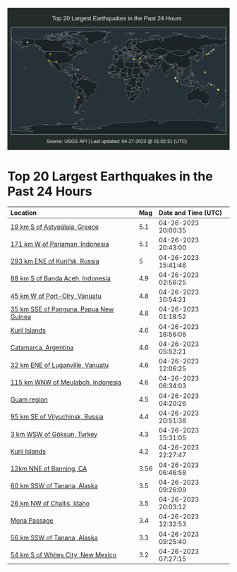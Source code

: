 ![Map](./map.png)

# Top 20 Largest Earthquakes in the Past 24 Hours

| Location | Mag | Date and Time (UTC) |
|:---|:---|:---|
| [19 km S of Astypálaia, Greece](https://earthquake.usgs.gov/earthquakes/eventpage/us7000jw42) | 5.1 | 04-26-2023 20:00:35 |
| [171 km W of Pariaman, Indonesia](https://earthquake.usgs.gov/earthquakes/eventpage/us7000jw4k) | 5.1 | 04-26-2023 20:43:00 |
| [293 km ENE of Kuril’sk, Russia](https://earthquake.usgs.gov/earthquakes/eventpage/us7000jw1k) | 5 | 04-26-2023 15:41:46 |
| [88 km S of Banda Aceh, Indonesia](https://earthquake.usgs.gov/earthquakes/eventpage/us7000jvxv) | 4.9 | 04-26-2023 02:56:25 |
| [45 km W of Port-Olry, Vanuatu](https://earthquake.usgs.gov/earthquakes/eventpage/us7000jw06) | 4.8 | 04-26-2023 10:54:21 |
| [35 km SSE of Panguna, Papua New Guinea](https://earthquake.usgs.gov/earthquakes/eventpage/us7000jvxc) | 4.8 | 04-26-2023 01:18:52 |
| [Kuril Islands](https://earthquake.usgs.gov/earthquakes/eventpage/us7000jw3n) | 4.6 | 04-26-2023 18:56:06 |
| [Catamarca, Argentina](https://earthquake.usgs.gov/earthquakes/eventpage/us7000jvye) | 4.6 | 04-26-2023 05:52:21 |
| [32 km ENE of Luganville, Vanuatu](https://earthquake.usgs.gov/earthquakes/eventpage/us7000jw0g) | 4.6 | 04-26-2023 12:06:25 |
| [115 km WNW of Meulaboh, Indonesia](https://earthquake.usgs.gov/earthquakes/eventpage/us7000jvyr) | 4.6 | 04-26-2023 06:34:03 |
| [Guam region](https://earthquake.usgs.gov/earthquakes/eventpage/us7000jvy2) | 4.5 | 04-26-2023 04:20:26 |
| [95 km SE of Vilyuchinsk, Russia](https://earthquake.usgs.gov/earthquakes/eventpage/us7000jw4q) | 4.4 | 04-26-2023 20:51:38 |
| [3 km WSW of Göksun, Turkey](https://earthquake.usgs.gov/earthquakes/eventpage/us7000jw1g) | 4.3 | 04-26-2023 15:31:05 |
| [Kuril Islands](https://earthquake.usgs.gov/earthquakes/eventpage/us7000jw54) | 4.2 | 04-26-2023 22:27:47 |
| [12km NNE of Banning, CA](https://earthquake.usgs.gov/earthquakes/eventpage/ci40445744) | 3.56 | 04-26-2023 06:46:58 |
| [60 km SSW of Tanana, Alaska](https://earthquake.usgs.gov/earthquakes/eventpage/ak0235bzuu3b) | 3.5 | 04-26-2023 09:26:09 |
| [26 km NW of Challis, Idaho](https://earthquake.usgs.gov/earthquakes/eventpage/us7000jw46) | 3.5 | 04-26-2023 20:03:12 |
| [Mona Passage](https://earthquake.usgs.gov/earthquakes/eventpage/pr71406803) | 3.4 | 04-26-2023 12:32:53 |
| [56 km SSW of Tanana, Alaska](https://earthquake.usgs.gov/earthquakes/eventpage/ak0235bzulqx) | 3.3 | 04-26-2023 09:25:40 |
| [54 km S of Whites City, New Mexico](https://earthquake.usgs.gov/earthquakes/eventpage/tx2023icrm) | 3.2 | 04-26-2023 07:27:15 |
